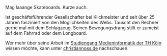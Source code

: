 Mag laaange Skateboards. Kurze auch. 

Ist geschäftsführender Gesellschafter bei Klickmeister und seit über 25 Jahren fasziniert von den Möglichkeiten des Webs. Tauscht den Rechner gerne mal mit dem Schlagzeug. Seinen Bewegungsdrang stillt er zumeist auf dem Fahrrad oder dem Longboard.

Wer mehr über seine Arbeit im [Studiengang Medieninformatik der TH Köln](https://www.medieninformatik.th-koeln.de) wissen möchte, kann unter [christiannoss.de](https://christiannoss.de) nachschauen.

